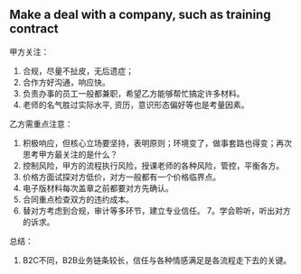 ## Make a deal with a company, such as training contract

甲方关注：
1. 合规，尽量不扯皮，无后遗症；
2. 合作方好沟通，响应快。
3. 负责办事的员工一般都兼职，希望乙方能够帮忙搞定许多材料。
4. 老师的名气胜过实际水平, 资历，意识形态偏好等也是考量因素。  

乙方需重点注意：  
1. 积极响应，但核心立场要坚持，表明原则；环境变了，做事套路也得变；再次思考甲方最关注的是什么？  
2. 控制风险，甲方的流程执行风险，授课老师的各种风险，管控，平衡各方。
3. 价格方面试探对方低价，对方一般都有一个价格临界点。  
4. 电子版材料每次盖章之前都要对方先确认。
5. 合同重点检查双方的违约成本。 
6. 替对方考虑到合规，审计等多环节，建立专业信任。 
7。学会聆听，听出对方的诉求。 

总结：
1. B2C不同，B2B业务链条较长，信任与各种情感满足是各流程走下去的关键。   
